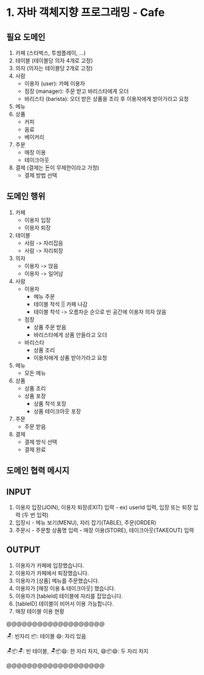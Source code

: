 # 1. 자바 객체지향 프로그래밍 - Cafe

## 필요 도메인
1. 카페 (스타벅스, 투썸플레이, ...)
2. 테이블 (테이블당 의자 4개로 고정)
3. 의자 (의자는 테이블당 2개로 고정)
4. 사람
    - 이용자 (user): 카페 이용자
    - 점장 (manager): 주문 받고 바리스타에게 오더
    - 바리스타 (barista): 오더 받은 상품을 조리 후 이용자에게 받아가라고 요청
5. 메뉴
6. 상품
    - 커피
    - 음료
    - 베이커리
7. 주문
    - 매장 이용
    - 테이크아웃
8. 결제 (결제는 돈이 무제한이라고 가정)
    - 결제 방법 선택

## 도메인 행위
1. 카페
    - 이용자 입장
    - 이용자 퇴장
2. 테이블
    - 사람 -> 자리잡음
    - 사람 -> 자리퇴장
3. 의자
    - 이용자 -> 앉음
    - 이용자 -> 일어남
4. 사람
    - 이용자
        - 메뉴 주문
        - 테이블 착석 || 카페 나감
        - 테이블 착석 -> 오름차순 순으로 빈 공간에 이용자 의자 앉음
    - 점장
        - 상품 주문 받음
        - 바리스타에게 상품 만들라고 오더
    - 바리스타
        - 상품 조리
        - 이용자에게 상품 받아가라고 요청
5. 메뉴
    - 모든 메뉴
6. 상품
    - 상품 조리
    - 상품 포장
        - 상품 착석 포장
        - 상품 테이크아웃 포장
7. 주문
    - 주문 받음
8. 결제
    - 결제 방식 선택
    - 결제 완료


## 도메인 협력 메시지

## INPUT
1. 이용자 입장(JOIN), 이용자 퇴장(EXIT) 입력 - ex) userId 입력, 입장 또는 퇴장 입력 (두 번 입력)
2. 입장시 - 메뉴 보기(MENU), 자리 잡기(TABLE), 주문(ORDER)
3. 주문시 - 주문할 상품명 입력 - 매장 이용(STORE), 테이크아웃(TAKEOUT) 입력

## OUTPUT   
1. 이용자가 카페에 입장했습니다.
2. 이용자가 카페에서 퇴장했습니다.
3. 이용자가 [상품] 메뉴를 주문했습니다.
4. 이용자가 [매장 이용 & 테이크아웃] 했습니다.
5. 이용자가 [tableId] 테이블에 자리를 잡았습니다.
6. [tableID] 테이블이 비어서 이용 가능합니다.
7. 매장 테이블 이용 현황 

@@@@@@@@@@@@@@@@@@@

🪑: 빈자리
📦: 테이블
😄: 자리 있음

🪑📦🪑: 빈 테이블, 🪑📦😄: 한 자리 차지, 😄📦😄: 두 자리 차지

@@@@@@@@@@@@@@@@@@@